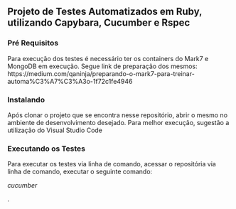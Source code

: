 <h2>Projeto de Testes Automatizados em Ruby, utilizando Capybara, Cucumber e Rspec</h2>
<h3>Pré Requisitos</h3>
Para execução dos testes é necessário ter os containers do Mark7 e MongoDB em execução.
Segue link de preparação dos mesmos: https://medium.com/qaninja/preparando-o-mark7-para-treinar-automa%C3%A7%C3%A3o-1f72c1fe4946
<h3>Instalando</h3><p>
Após clonar o projeto que se encontra nesse repositório, abrir o mesmo no ambiente de desenvolvimento desejado. Para melhor execução, sugestão a utilização do Visual Studio Code <p>
<h3>Executando os Testes</h3><p>
Para executar os testes via linha de comando, acessar o repositória via linha de comando, executar o seguinte comando: <em> <p> cucumber <p></em>.
  
  
